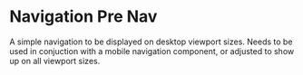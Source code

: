 # Navigation Pre Nav

A simple navigation to be displayed on desktop viewport sizes. Needs to be used in conjuction with a mobile navigation component, or adjusted to show up on all viewport sizes.
